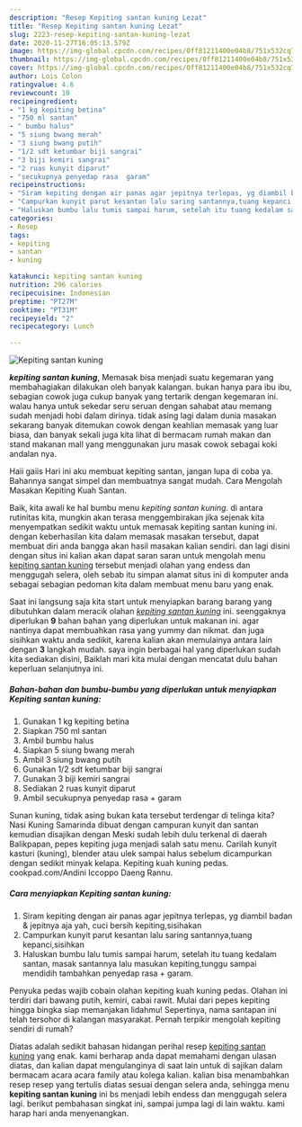 ```yaml
---
description: "Resep Kepiting santan kuning Lezat"
title: "Resep Kepiting santan kuning Lezat"
slug: 2223-resep-kepiting-santan-kuning-lezat
date: 2020-11-27T16:05:13.579Z
image: https://img-global.cpcdn.com/recipes/0ff81211400e04b8/751x532cq70/kepiting-santan-kuning-foto-resep-utama.jpg
thumbnail: https://img-global.cpcdn.com/recipes/0ff81211400e04b8/751x532cq70/kepiting-santan-kuning-foto-resep-utama.jpg
cover: https://img-global.cpcdn.com/recipes/0ff81211400e04b8/751x532cq70/kepiting-santan-kuning-foto-resep-utama.jpg
author: Lois Colon
ratingvalue: 4.6
reviewcount: 10
recipeingredient:
- "1 kg kepiting betina"
- "750 ml santan"
- " bumbu halus"
- "5 siung bwang merah"
- "3 siung bwang putih"
- "1/2 sdt ketumbar biji sangrai"
- "3 biji kemiri sangrai"
- "2 ruas kunyit diparut"
- "secukupnya penyedap rasa  garam"
recipeinstructions:
- "Siram kepiting dengan air panas agar jepitnya terlepas, yg diambil badan &amp; jepitnya aja yah, cuci bersih kepiting,sisihakan"
- "Campurkan kunyit parut kesantan lalu saring santannya,tuang kepanci,sisihkan"
- "Haluskan bumbu lalu tumis sampai harum, setelah itu tuang kedalam santan, masak santannya lalu masukan kepiting,tunggu sampai mendidih tambahkan penyedap rasa + garam."
categories:
- Resep
tags:
- kepiting
- santan
- kuning

katakunci: kepiting santan kuning 
nutrition: 296 calories
recipecuisine: Indonesian
preptime: "PT27M"
cooktime: "PT31M"
recipeyield: "2"
recipecategory: Lunch

---
```



![Kepiting santan kuning](https://img-global.cpcdn.com/recipes/0ff81211400e04b8/751x532cq70/kepiting-santan-kuning-foto-resep-utama.jpg)

<b><i>kepiting santan kuning</i></b>, Memasak bisa menjadi suatu kegemaran yang membahagiakan dilakukan oleh banyak kalangan. bukan hanya para ibu ibu, sebagian cowok juga cukup banyak yang tertarik dengan kegemaran ini. walau hanya untuk sekedar seru seruan dengan sahabat atau memang sudah menjadi hobi dalam dirinya. tidak asing lagi dalam dunia masakan sekarang banyak ditemukan cowok dengan keahlian memasak yang luar biasa, dan banyak sekali juga kita lihat di bermacam rumah makan dan stand makanan mall yang menggunakan juru masak cowok sebagai koki andalan nya.

Haii gaiis Hari ini aku membuat kepiting santan, jangan lupa di coba ya. Bahannya sangat simpel dan membuatnya sangat mudah. Cara Mengolah Masakan Kepiting Kuah Santan.

Baik, kita awali ke hal bumbu menu <i>kepiting santan kuning</i>. di antara rutinitas kita, mungkin akan terasa menggembirakan jika sejenak kita menyempatkan sedikit waktu untuk memasak kepiting santan kuning ini. dengan keberhasilan kita dalam memasak masakan tersebut, dapat membuat diri anda bangga akan hasil masakan kalian sendiri. dan lagi disini dengan situs ini kalian akan dapat saran saran untuk mengolah menu <u>kepiting santan kuning</u> tersebut menjadi olahan yang endess dan menggugah selera, oleh sebab itu simpan alamat situs ini di komputer anda sebagai sebagian pedoman kita dalam membuat menu baru yang enak.


Saat ini langsung saja kita start untuk menyiapkan barang barang yang dibutuhkan dalam meracik olahan <u><i>kepiting santan kuning</i></u> ini. seenggaknya diperlukan <b>9</b> bahan bahan yang diperlukan untuk makanan ini. agar nantinya dapat membuahkan rasa yang yummy dan nikmat. dan juga sisihkan waktu anda sedikit, karena kalian akan memulainya antara lain dengan <b>3</b> langkah mudah. saya ingin berbagai hal yang diperlukan sudah kita sediakan disini, Baiklah mari kita mulai dengan mencatat dulu bahan keperluan selanjutnya ini.

<!--inarticleads1-->

##### Bahan-bahan dan bumbu-bumbu yang diperlukan untuk menyiapkan Kepiting santan kuning:

1. Gunakan 1 kg kepiting betina
1. Siapkan 750 ml santan
1. Ambil  bumbu halus
1. Siapkan 5 siung bwang merah
1. Ambil 3 siung bwang putih
1. Gunakan 1/2 sdt ketumbar biji sangrai
1. Gunakan 3 biji kemiri sangrai
1. Sediakan 2 ruas kunyit diparut
1. Ambil secukupnya penyedap rasa + garam


Sunan kuning, tidak asing bukan kata tersebut terdengar di telinga kita? Nasi Kuning Samarinda dibuat dengan campuran kunyit dan santan kemudian disajikan dengan Meski sudah lebih dulu terkenal di daerah Balikpapan, pepes kepiting juga menjadi salah satu menu. Carilah kunyit kasturi (kuning), blender atau ulek sampai halus sebelum dicampurkan dengan sedikit minyak kelapa. Kepiting kuah kuning pedas. cookpad.com/Andini Iccoppo Daeng Rannu. 

<!--inarticleads2-->

##### Cara menyiapkan Kepiting santan kuning:

1. Siram kepiting dengan air panas agar jepitnya terlepas, yg diambil badan &amp; jepitnya aja yah, cuci bersih kepiting,sisihakan
1. Campurkan kunyit parut kesantan lalu saring santannya,tuang kepanci,sisihkan
1. Haluskan bumbu lalu tumis sampai harum, setelah itu tuang kedalam santan, masak santannya lalu masukan kepiting,tunggu sampai mendidih tambahkan penyedap rasa + garam.


Penyuka pedas wajib cobain olahan kepiting kuah kuning pedas. Olahan ini terdiri dari bawang putih, kemiri, cabai rawit. Mulai dari pepes kepiting hingga bingka siap memanjakan lidahmu! Sepertinya, nama santapan ini telah tersohor di kalangan masyarakat. Pernah terpikir mengolah kepiting sendiri di rumah? 

Diatas adalah sedikit bahasan hidangan perihal resep <u>kepiting santan kuning</u> yang enak. kami berharap anda dapat memahami dengan ulasan diatas, dan kalian dapat mengulanginya di saat lain untuk di sajikan dalam bermacam acara acara family atau kolega kalian. kalian bisa menambahkan resep resep yang tertulis diatas sesuai dengan selera anda, sehingga menu <b>kepiting santan kuning</b> ini bs menjadi lebih endess dan menggugah selera lagi. berikut pembahasan singkat ini, sampai jumpa lagi di lain waktu. kami harap hari anda menyenangkan.
